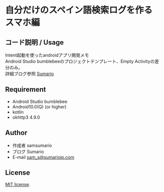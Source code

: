 # 自分だけのスペイン語検索ログを作る　スマホ編

## コード説明 / Usage

Intent起動を使ったandroidアプリ開発メモ  
Android Studio bumblebeeのプロジェクトテンプレート、Empty Activityの差分のみ。  
詳細ブログ参照 [Sumario](https://sumariojp.com/?p=3110)  

## Requirement

* Android Studio bumblebee  
* Android10.0(Q) (or higher)  
* kotlin  
* okhttp3 4.9.0  

## Author
 
* 作成者 samsumario  
* ブログ Sumario  
* E-mail sam_s@sumariojp.com  
 
## License
 
[MIT license](https://en.wikipedia.org/wiki/MIT_License).
 